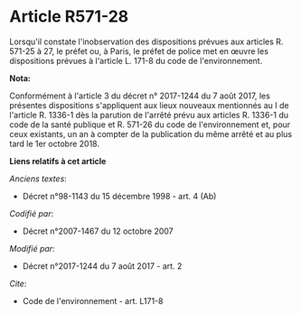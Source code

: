 # Article R571-28

Lorsqu'il constate l'inobservation des dispositions prévues aux articles R. 571-25 à 27, le préfet ou, à Paris, le préfet de
police met en œuvre les dispositions prévues à l'article L. 171-8 du code de l'environnement.

**Nota:**

Conformément à l'article 3 du décret n° 2017-1244 du 7 août 2017, les présentes dispositions s'appliquent aux lieux nouveaux
mentionnés au I de l'article R. 1336-1 dès la parution de l'arrêté prévu aux articles R. 1336-1 du code de la santé publique
et R. 571-26 du code de l'environnement et, pour ceux existants, un an à compter de la publication du même arrêté et au plus
tard le 1er octobre 2018.

**Liens relatifs à cet article**

_Anciens textes_:

  - Décret n°98-1143 du 15 décembre 1998 - art. 4 (Ab)

_Codifié par_:

  - Décret n°2007-1467 du 12 octobre 2007

_Modifié par_:

  - Décret n°2017-1244 du 7 août 2017 - art. 2

_Cite_:

  - Code de l'environnement - art. L171-8
